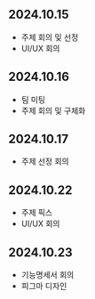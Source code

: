 ## 2024.10.15 
* 주제 회의 및 선정
* UI/UX 회의
## 2024.10.16
* 팀 미팅
* 주제 회의 및 구체화
## 2024.10.17
* 주제 선정 회의
## 2024.10.22
* 주제 픽스
* UI/UX 회의
## 2024.10.23
* 기능명세서 회의
* 피그마 디자인

